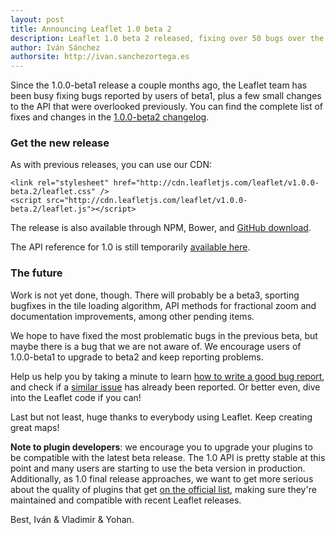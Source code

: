 ```yaml
---
layout: post
title: Announcing Leaflet 1.0 beta 2
description: Leaflet 1.0 beta 2 released, fixing over 50 bugs over the previous beta.
author: Iván Sánchez
authorsite: http://ivan.sanchezortega.es
---
```


Since the 1.0.0-beta1 release a couple months ago, the Leaflet team has been busy fixing bugs reported by users of beta1, plus a few small changes to the API that were overlooked previously. You can find the complete list of fixes and changes in the [1.0.0-beta2 changelog](https://github.com/Leaflet/Leaflet/blob/master/CHANGELOG.md#10-beta2-october-14-2015).

### Get the new release

As with previous releases, you can use our CDN:

    <link rel="stylesheet" href="http://cdn.leafletjs.com/leaflet/v1.0.0-beta.2/leaflet.css" />
    <script src="http://cdn.leafletjs.com/leaflet/v1.0.0-beta.2/leaflet.js"></script>

The release is also available through NPM, Bower, and [GitHub download](https://github.com/Leaflet/Leaflet/archive/v1.0.0-beta.2.zip).

The API reference for 1.0 is still temporarily [available here](http://mourner.github.io/Leaflet/reference.html).

### The future

Work is not yet done, though. There will probably be a beta3, sporting bugfixes in the tile loading algorithm, API methods for fractional zoom and documentation improvements, among other pending items.

We hope to have fixed the most problematic bugs in the previous beta, but maybe there is a bug that we are not aware of. We encourage users of 1.0.0-beta1 to upgrade to beta2 and keep reporting problems.

Help us help you by taking a minute to learn [how to write a good bug report](http://www.chiark.greenend.org.uk/~sgtatham/bugs.html), and check if a [similar issue](https://github.com/Leaflet/Leaflet/issues) has already been reported. Or better even, dive into the Leaflet code if you can!

Last but not least, huge thanks to everybody using Leaflet. Keep creating great maps!

**Note to plugin developers**: we encourage you to upgrade your plugins to be compatible with the latest beta release. The 1.0 API is pretty stable at this point and many users are starting to use the beta version in production. Additionally, as 1.0 final release approaches, we want to get more serious about the quality of plugins that get [on the official list](http://leafletjs.com/plugins.html), making sure they're maintained and compatible with recent Leaflet releases.

Best,
Iván & Vladimir & Yohan.
